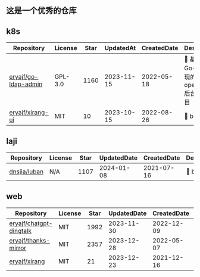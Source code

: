 ## 这是一个优秀的仓库

## k8s

| Repository  | License | Star  | UpdatedAt| CreatedDate | Description |
|---|---|---|---|---|---|
| [eryajf/go-ldap-admin](https://github.com/eryajf/go-ldap-admin) | GPL-3.0 | 1160 | 2023-11-15 | 2022-05-18 | 🌉 基于Go&#43;Vue实现的openLDAP后台管理项目 |
| [eryajf/xirang-ui](https://github.com/eryajf/xirang-ui) | MIT | 10 | 2023-10-15 | 2022-08-26 | 🌉 bbbbb |


## laji

| Repository  | License | Star  | UpdatedDate| CreatedDate | Description |
|---|---|---|---|---|---|
| [dnsjia/luban](https://github.com/dnsjia/luban) | N/A | 1107 | 2024-01-08 | 2021-07-16 | 🌉 bishini |


## web

| Repository  | License | Star  | UpdatedDate| CreatedDate | Description |
|---|---|---|---|---|---|
| [eryajf/chatgpt-dingtalk](https://github.com/eryajf/chatgpt-dingtalk) | MIT | 1992 | 2023-11-30 | 2022-12-09 | 🌉 chatgpt-ddddddddddddddddddddd |
| [eryajf/thanks-mirror](https://github.com/eryajf/thanks-mirror) | MIT | 2357 | 2023-12-28 | 2022-05-07 | 🌉 镜像仓库 |
| [eryajf/xirang](https://github.com/eryajf/xirang) | MIT | 21 | 2023-12-23 | 2021-12-16 | 🌉 bbbbb |
